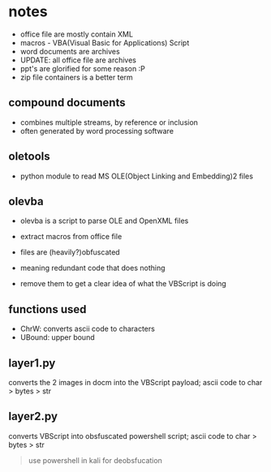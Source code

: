 # notes

- office file are mostly contain XML
- macros - VBA(Visual Basic for Applications) Script
- word documents are archives
- UPDATE: all office file are archives
- ppt's are glorified for some reason :P
- zip file containers is a better term

## compound documents
- combines multiple streams, by reference or inclusion
- often generated by word processing software

## oletools
- python module to read MS OLE(Object Linking and Embedding)2 files

## olevba
- olevba is a script to parse OLE and OpenXML files
- extract macros from office file

- files are (heavily?)obfuscated
- meaning redundant code that does nothing
- remove them to get a clear idea of what the VBScript is doing

## functions used
- ChrW: converts ascii code to characters
- UBound: upper bound

## layer1.py
converts the 2 images in docm into the VBScript payload; ascii code to char > bytes > str

## layer2.py
converts VBScript into obsfuscated powershell script; ascii code to char > bytes > str

> use powershell in kali for deobsfucation
